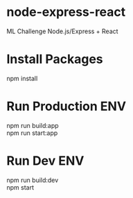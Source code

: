 # node-express-react
ML Challenge Node.js/Express + React


# Install Packages
npm install
# Run Production ENV
npm run build:app  
npm run start:app

# Run Dev ENV
npm run build:dev  
npm start
